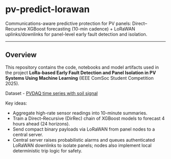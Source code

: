 # pv-predict-lorawan

Communications-aware predictive protection for PV panels: Direct–Recursive XGBoost forecasting (10-min cadence) + LoRaWAN uplinks/downlinks for panel-level early fault detection and isolation.

---

## Overview
This repository contains the code, notebooks and model artifacts used in the project **LoRa-based Early Fault Detection and Panel Isolation in PV Systems Using Machine Learning** (IEEE ComSoc Student Competition 2025).

Dataset - [PVDAQ time series with soil signal](https://datahub.duramat.org/dataset/pvdaq-time-series-with-soiling-signal/resource/d2c3fcf4-4f5f-47ad-8743-fc29f1356835)

Key ideas:
- Aggregate high-rate sensor readings into 10-minute summaries.
- Train a Direct–Recursive (DirRec) chain of XGBoost models to forecast 4 hours ahead (24 horizons).
- Send compact binary payloads via LoRaWAN from panel nodes to a central server.
- Central server raises probabilistic alarms and queues authenticated LoRaWAN downlinks to isolate panels; nodes also implement local deterministic trip logic for safety.
